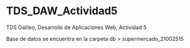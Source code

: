 # TDS_DAW_Actividad5
TDS Galileo, Desarrollo de Aplicaciones Web, Actividad 5

Base de datos se encuentra en la carpeta db > supermercado_21002515
